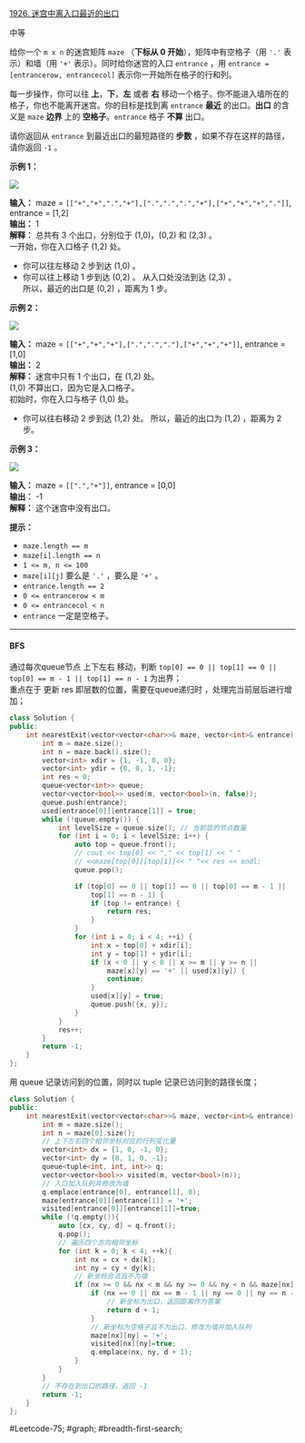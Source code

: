 [1926. 迷宫中离入口最近的出口](https://leetcode.cn/problems/nearest-exit-from-entrance-in-maze/)

中等

给你一个 `m x n` 的迷宫矩阵 `maze` （**下标从 0 开始**），矩阵中有空格子（用 `'.'` 表示）和墙（用 `'+'` 表示）。同时给你迷宫的入口 `entrance` ，用 `entrance = [entrancerow, entrancecol]` 表示你一开始所在格子的行和列。

每一步操作，你可以往 **上**，**下**，**左** 或者 **右** 移动一个格子。你不能进入墙所在的格子，你也不能离开迷宫。你的目标是找到离 `entrance` **最近** 的出口。**出口** 的含义是 `maze` **边界** 上的 **空格子**。`entrance` 格子 **不算** 出口。

请你返回从 `entrance` 到最近出口的最短路径的 **步数** ，如果不存在这样的路径，请你返回 `-1` 。

**示例 1：**

![](https://assets.leetcode.com/uploads/2021/06/04/nearest1-grid.jpg)

**输入：** maze = `[["+","+",".","+"],[".",".",".","+"],["+","+","+","."]]`, entrance = [1,2]  
**输出：** 1  
**解释：** 总共有 3 个出口，分别位于 (1,0)，(0,2) 和 (2,3) 。  
一开始，你在入口格子 (1,2) 处。  
- 你可以往左移动 2 步到达 (1,0) 。
- 你可以往上移动 1 步到达 (0,2) 。
从入口处没法到达 (2,3) 。  
所以，最近的出口是 (0,2) ，距离为 1 步。  

**示例 2：**

![](https://assets.leetcode.com/uploads/2021/06/04/nearesr2-grid.jpg)

**输入：** maze = `[["+","+","+"],[".",".","."],["+","+","+"]]`, entrance = [1,0]  
**输出：** 2  
**解释：** 迷宫中只有 1 个出口，在 (1,2) 处。  
(1,0) 不算出口，因为它是入口格子。  
初始时，你在入口与格子 (1,0) 处。  
- 你可以往右移动 2 步到达 (1,2) 处。
所以，最近的出口为 (1,2) ，距离为 2 步。  

**示例 3：**

![](https://assets.leetcode.com/uploads/2021/06/04/nearest3-grid.jpg)

**输入：** maze = `[[".","+"]]`, entrance = [0,0]  
**输出：** -1  
**解释：** 这个迷宫中没有出口。  

**提示：**

- `maze.length == m`
- `maze[i].length == n`
- `1 <= m, n <= 100`
- `maze[i][j]` 要么是 `'.'` ，要么是 `'+'` 。
- `entrance.length == 2`
- `0 <= entrancerow < m`
- `0 <= entrancecol < n`
- `entrance` 一定是空格子。
---- ----
#### BFS  
通过每次queue节点 上下左右 移动，判断 `top[0] == 0 || top[1] == 0 || top[0] == m - 1 || top[1] == n - 1` 为出界；  
重点在于 更新 res 即层数的位置，需要在queue递归时 ，处理完当前层后进行增加；

```cpp
class Solution {
public:
    int nearestExit(vector<vector<char>>& maze, vector<int>& entrance) {
        int m = maze.size();
        int n = maze.back().size();
        vector<int> xdir = {1, -1, 0, 0};
        vector<int> ydir = {0, 0, 1, -1};
        int res = 0;
        queue<vector<int>> queue;
        vector<vector<bool>> used(m, vector<bool>(n, false));
        queue.push(entrance);
        used[entrance[0]][entrance[1]] = true;
        while (!queue.empty()) {
            int levelSize = queue.size(); // 当前层的节点数量
            for (int i = 0; i < levelSize; i++) {
                auto top = queue.front();
                // cout << top[0] << "," << top[1] << " "
                // <<maze[top[0]][top[1]]<< " "<< res << endl;
                queue.pop();

                if (top[0] == 0 || top[1] == 0 || top[0] == m - 1 ||
                    top[1] == n - 1) {
                    if (top != entrance) {
                        return res;
                    }
                }
                for (int i = 0; i < 4; ++i) {
                    int x = top[0] + xdir[i];
                    int y = top[1] + ydir[i];
                    if (x < 0 || y < 0 || x >= m || y >= n ||
                        maze[x][y] == '+' || used[x][y]) {
                        continue;
                    }
                    used[x][y] = true;
                    queue.push({x, y});
                }
            }
            res++;
        }
        return -1;
    }
};
```
用 queue 记录访问到的位置，同时以 tuple 记录已访问到的路径长度；
```cpp
class Solution {
public:
    int nearestExit(vector<vector<char>>& maze, vector<int>& entrance) {
        int m = maze.size();
        int n = maze[0].size();
        // 上下左右四个相邻坐标对应的行列变化量
        vector<int> dx = {1, 0, -1, 0};
        vector<int> dy = {0, 1, 0, -1};
        queue<tuple<int, int, int>> q;
        vector<vector<bool>> visited(m, vector<bool>(n));
        // 入口加入队列并修改为墙
        q.emplace(entrance[0], entrance[1], 0);
        maze[entrance[0]][entrance[1]] = '+';
        visited[entrance[0]][entrance[1]]=true;
        while (!q.empty()){
            auto [cx, cy, d] = q.front();
            q.pop();
            // 遍历四个方向相邻坐标
            for (int k = 0; k < 4; ++k){
                int nx = cx + dx[k];
                int ny = cy + dy[k];
                // 新坐标合法且不为墙
                if (nx >= 0 && nx < m && ny >= 0 && ny < n && maze[nx][ny] == '.' && !visited[nx][ny]){
                    if (nx == 0 || nx == m - 1 || ny == 0 || ny == n - 1){
                        // 新坐标为出口，返回距离作为答案
                        return d + 1;
                    }
                    // 新坐标为空格子且不为出口，修改为墙并加入队列
                    maze[nx][ny] = '+';
                    visited[nx][ny]=true;
                    q.emplace(nx, ny, d + 1);
                }
            }
        }
        // 不存在到出口的路径，返回 -1
        return -1;
    }
};

```
#Leetcode-75; #graph; #breadth-first-search;